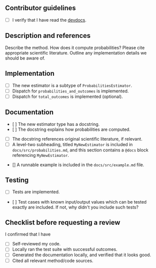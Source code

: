 ## Contributor guidelines

- [ ] I verify that I have read the
    [devdocs](https://juliadynamics.github.io/Entropies.jl/dev/devdocs/).

## Description and references

Describe the method. How does it compute probabilities? Please cite appropriate scientific
literature. Outline any implementation details we should be aware of.

## Implementation

- [ ] The new estimator is a subtype of `ProbabilitiesEstimator`.
- [ ] Dispatch for `probabilities_and_outcomes` is implemented.
- [ ] Dispatch for `total_outcomes` is implemented (optional).

## Documentation

- [ ] The new estimator type has a docstring.
- [ ] The docstring explains how probabilities are computed.
- [ ] The docstring references original scientific literature, if relevant.
- [ ] A level-two subheading, titled `MyNewEstimator` is included in
    `docs/src/probabilities.md`, and this section contains a `@docs` block
    referencing `MyNewEstimator`.
- [] A runnable example is included in the `docs/src/example.md` file.

## Testing

- [ ] Tests are implemented.
- [ ] Test cases with known input/output values which can be tested exactly are included.
    If not, why didn't you include such tests?

## Checklist before requesting a review

I confirmed that I have

- [ ] Self-reviewed my code.
- [ ] Locally ran the test suite with successful outcomes.
- [ ] Generated the documentation locally, and verified that it looks good.
- [ ] Cited all relevant method/code sources.
